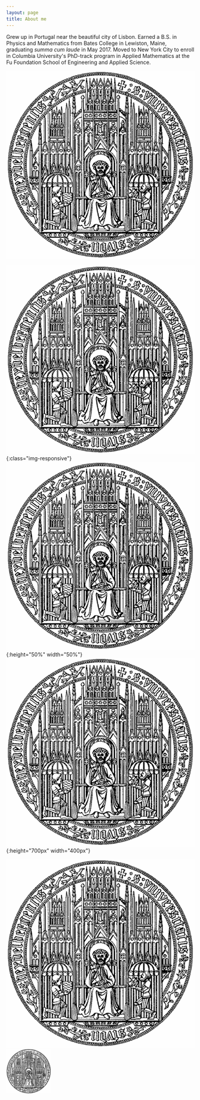 ```yaml
---
layout: page
title: About me
---
```



Grew up in Portugal near the beautiful city of Lisbon. Earned a B.S. in Physics and Mathematics from Bates College in Lewiston, Maine, graduating *summa cum laude* in May 2017. Moved to New York City to enroll in Columbia University's PhD-track program in Applied Mathematics at the Fu Foundation School of Engineering and Applied Science.

![Heidelberg University seal](/img/heidelberg_uni.png) <!-- .element height="50%" width="50%" -->

![test image size](/img/heidelberg_uni.png){:class="img-responsive"}
![test image size](/img/heidelberg_uni.png){:height="50%" width="50%"}
![test image size](/img/heidelberg_uni.png){:height="700px" width="400px"}

![](/img/heidelberg_uni.png)
<img src="/img/heidelberg_uni.png"  width="120" height="120">
